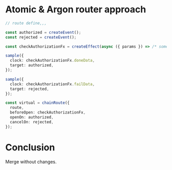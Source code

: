 # Atomic & Argon router approach

```ts
// route define,,,

const authorized = createEvent();
const rejected = createEvent();

const checkAuthorizationFx = createEffect(async ({ params }) => /* some logic */);

sample({
  clock: checkAuthorizationFx.doneData,
  target: authorized,
});

sample({
  clock: checkAuthorizationFx.failData,
  target: rejected,
});

const virtual = chainRoute({
  route,
  beforeOpen: checkAuthorizationFx,
  openOn: authorized,
  cancelOn: rejected,
});
```

# Conclusion

Merge without changes.